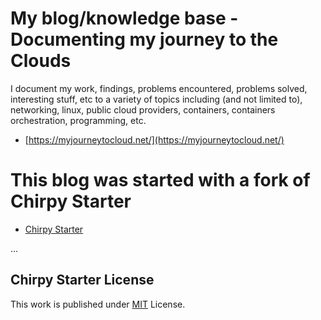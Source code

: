 # My blog/knowledge base - Documenting my journey to the Clouds

I document my work, findings, problems encountered, problems solved, interesting stuff, etc to a variety of topics including (and not limited to), networking, linux, public cloud providers, containers, containers orchestration, programming, etc.

- [https://myjourneytocloud.net/](https://myjourneytocloud.net/)

# This blog was started with a fork of Chirpy Starter

- [Chirpy Starter](https://github.com/cotes2020/chirpy-starter)

...

## Chirpy Starter License

This work is published under [MIT][mit] License.

[gem]: https://rubygems.org/gems/jekyll-theme-chirpy
[chirpy]: https://github.com/cotes2020/jekyll-theme-chirpy/
[use-template]: https://github.com/cotes2020/chirpy-starter/generate
[CD]: https://en.wikipedia.org/wiki/Continuous_deployment
[mit]: https://github.com/cotes2020/chirpy-starter/blob/master/LICENSE
